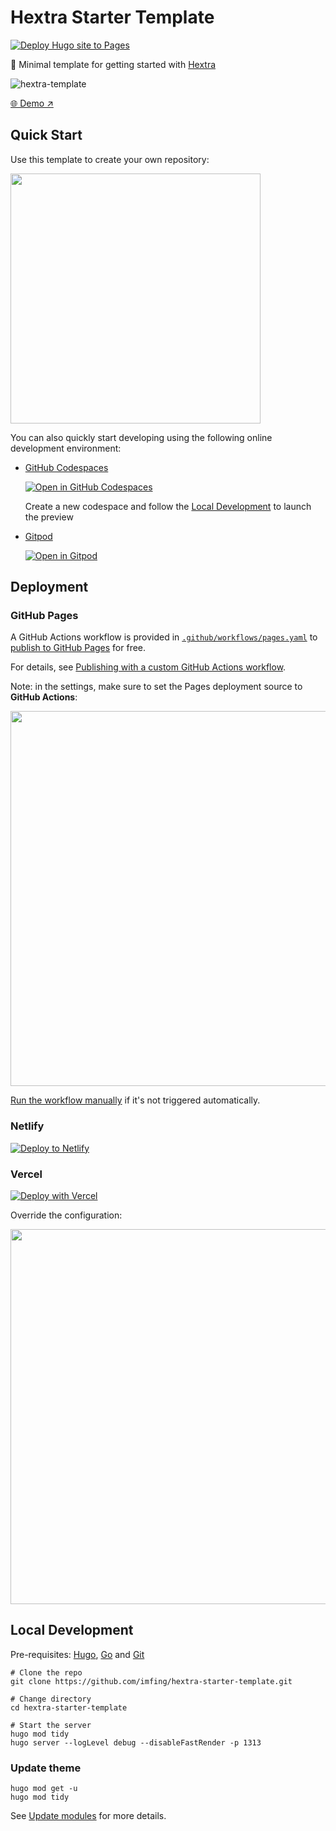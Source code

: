 # Hextra Starter Template

[![Deploy Hugo site to Pages](https://github.com/cslemes/blog-documentations/actions/workflows/pages.yaml/badge.svg)](https://github.com/imfing/hextra-starter-template/actions/workflows/pages.yaml)


🐣 Minimal template for getting started with [Hextra](https://github.com/imfing/hextra)

![hextra-template](https://github.com/imfing/hextra-starter-template/assets/5097752/c403b9a9-a76c-47a6-8466-513d772ef0b7)

[🌐 Demo ↗](https://imfing.github.io/hextra-starter-template/)

## Quick Start

Use this template to create your own repository:

<img src="https://docs.github.com/assets/cb-77734/mw-1440/images/help/repository/use-this-template-button.webp" width=400 />

You can also quickly start developing using the following online development environment:

- [GitHub Codespaces](https://github.com/codespaces) 
    
    [![Open in GitHub Codespaces](https://github.com/codespaces/badge.svg)](https://codespaces.new/imfing/hextra-starter-template)

    Create a new codespace and follow the [Local Development](#local-development) to launch the preview

- [Gitpod](https://gitpod.io)

    [![Open in Gitpod](https://gitpod.io/button/open-in-gitpod.svg)](https://gitpod.io/#https://github.com/imfing/hextra-starter-template)


## Deployment

### GitHub Pages

A GitHub Actions workflow is provided in [`.github/workflows/pages.yaml`](./.github/workflows/pages.yaml) to [publish to GitHub Pages](https://github.blog/changelog/2022-07-27-github-pages-custom-github-actions-workflows-beta/) for free. 

For details, see [Publishing with a custom GitHub Actions workflow](https://docs.github.com/en/pages/getting-started-with-github-pages/configuring-a-publishing-source-for-your-github-pages-site#publishing-with-a-custom-github-actions-workflow).

Note: in the settings, make sure to set the Pages deployment source to **GitHub Actions**:

<img src="https://github.com/imfing/hextra-starter-template/assets/5097752/99676430-884e-42ab-b901-f6534a0d6eee" width=600 />

[Run the workflow manually](https://docs.github.com/en/actions/using-workflows/manually-running-a-workflow) if it's not triggered automatically.

### Netlify

[![Deploy to Netlify](https://www.netlify.com/img/deploy/button.svg)](https://app.netlify.com/start/deploy?repository=https://github.com/imfing/hextra-starter-template)

### Vercel

[![Deploy with Vercel](https://vercel.com/button)](https://vercel.com/new/clone?repository-url=https%3A%2F%2Fgithub.com%2Fimfing%2Fhextra-starter-template&env=HUGO_VERSION)

Override the configuration:

<img src="https://github.com/imfing/hextra-starter-template/assets/5097752/e2e3cecd-c884-47ec-b064-14f896fee08d" width=600 />

## Local Development

Pre-requisites: [Hugo](https://gohugo.io/getting-started/installing/), [Go](https://golang.org/doc/install) and [Git](https://git-scm.com)

```shell
# Clone the repo
git clone https://github.com/imfing/hextra-starter-template.git

# Change directory
cd hextra-starter-template

# Start the server
hugo mod tidy
hugo server --logLevel debug --disableFastRender -p 1313
```

### Update theme

```shell
hugo mod get -u
hugo mod tidy
```

See [Update modules](https://gohugo.io/hugo-modules/use-modules/#update-modules) for more details.

